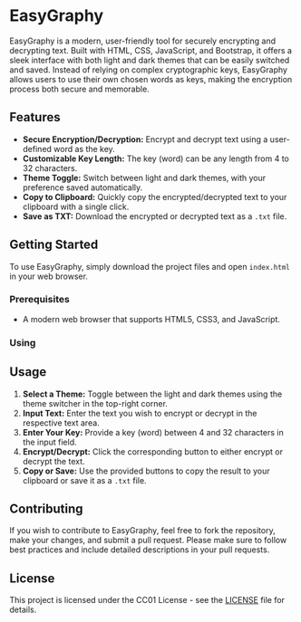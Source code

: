 # EasyGraphy

EasyGraphy is a modern, user-friendly tool for securely encrypting and decrypting text. Built with HTML, CSS, JavaScript, and Bootstrap, it offers a sleek interface with both light and dark themes that can be easily switched and saved. Instead of relying on complex cryptographic keys, EasyGraphy allows users to use their own chosen words as keys, making the encryption process both secure and memorable.

## Features

- **Secure Encryption/Decryption:** Encrypt and decrypt text using a user-defined word as the key.
- **Customizable Key Length:** The key (word) can be any length from 4 to 32 characters.
- **Theme Toggle:** Switch between light and dark themes, with your preference saved automatically.
- **Copy to Clipboard:** Quickly copy the encrypted/decrypted text to your clipboard with a single click.
- **Save as TXT:** Download the encrypted or decrypted text as a `.txt` file.

## Getting Started

To use EasyGraphy, simply download the project files and open `index.html` in your web browser.

### Prerequisites

- A modern web browser that supports HTML5, CSS3, and JavaScript.

### Using



## Usage

1. **Select a Theme:** Toggle between the light and dark themes using the theme switcher in the top-right corner.
2. **Input Text:** Enter the text you wish to encrypt or decrypt in the respective text area.
3. **Enter Your Key:** Provide a key (word) between 4 and 32 characters in the input field.
4. **Encrypt/Decrypt:** Click the corresponding button to either encrypt or decrypt the text.
5. **Copy or Save:** Use the provided buttons to copy the result to your clipboard or save it as a `.txt` file.

## Contributing

If you wish to contribute to EasyGraphy, feel free to fork the repository, make your changes, and submit a pull request. Please make sure to follow best practices and include detailed descriptions in your pull requests.

## License

This project is licensed under the CC01 License - see the [LICENSE](LICENSE) file for details.
